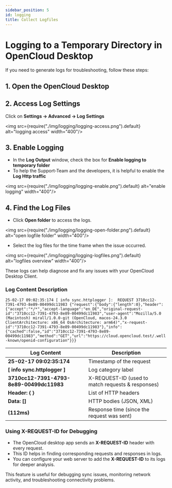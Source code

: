 ```yaml
---
sidebar_position: 5
id: logging
title: Collect Logfiles
---
```


# Logging to a Temporary Directory in OpenCloud Desktop

If you need to generate logs for troubleshooting, follow these steps:

## 1. Open the OpenCloud Desktop

## 2. Access Log Settings

Click on **Settings → Advanced → Log Settings**  
 
<img src={require("./img/logging/logging-access.png").default} alt="logging access" width="400"/>

## 3. Enable Logging

- In the **Log Output** window, check the box for **Enable logging to temporary folder**  
- To help the Support-Team and the developers, it is helpful to enable the **Log Http traffic**

<img src={require("./img/logging/logging-enable.png").default} alt="enable logging" width="400"/>

## 4. Find the Log Files
- Click **Open folder** to access the logs.  

<img src={require("./img/logging/logging-open-folder.png").default} alt="open logfile folder" width="400"/>

- Select the log files for the time frame when the issue occurred.  

<img src={require("./img/logging/logging-logfiles.png").default} alt="logfiles overview" width="400"/>

These logs can help diagnose and fix any issues with your OpenCloud Desktop Client.


### Log Content Description


```25-02-17 09:02:35:174 [ info sync.httplogger ]:	REQUEST 3710cc12-7391-4793-8e89-00499dc11983 {"request":{"body":{"length":0},"header":{"accept":"*/*","accept-language":"en_DE","original-request-id":"3710cc12-7391-4793-8e89-00499dc11983","user-agent":"Mozilla/5.0 (Macintosh) mirall/1.0.0-git (OpenCloud, macos-24.3.0 ClientArchitecture: x86_64 OsArchitecture: arm64)","x-request-id":"3710cc12-7391-4793-8e89-00499dc11983"},"info":{"cached":false,"id":"3710cc12-7391-4793-8e89-00499dc11983","method":"GET","url":"https://cloud.opencloud.test/.well-known/openid-configuration"}}}```

| Log Content | Description |
|-------------|-------------|
| **25-02-17 09:02:35:174** | Timestamp of the request |
| **[ info sync.httplogger ]** | Log category label |
| **3710cc12-7391-4793-8e89-00499dc11983** | X-REQUEST-ID (used to match requests & responses) |
| **Header: { }** | List of HTTP headers |
| **Data: []** | HTTP bodies (JSON, XML) |
| **(112ms)** | Response time (since the request was sent) |


### Using X-REQUEST-ID for Debugging
- The OpenCloud desktop app sends an **X-REQUEST-ID** header with every request.  
- This ID helps in finding corresponding requests and responses in logs.  
- You can configure your web server to add the **X-REQUEST-ID** to its logs for deeper analysis.  

This feature is useful for debugging sync issues, monitoring network activity, and troubleshooting connectivity problems.
